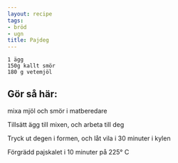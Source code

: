 ```yaml
---
layout: recipe
tags:
- bröd
- ugn
title: Pajdeg
---
```


```
1 ägg
150g kallt smör
180 g vetemjöl
```

## Gör så här:
mixa mjöl och smör i matberedare

Tillsätt ägg till mixen, och arbeta till deg

Tryck ut degen i formen, och låt vila i 30 minuter i kylen

Förgrädd pajskalet i 10 minuter på 225° C
